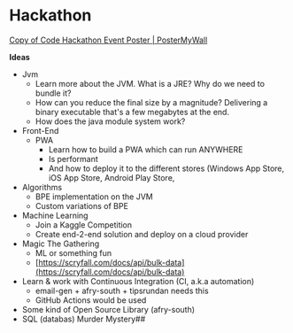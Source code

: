 # Hackathon
[Copy of Code Hackathon Event Poster | PosterMyWall](https://www.postermywall.com/index.php/posterbuilder/load/e8e1fdbd1e44f939643b82e2a2d236c0)

**Ideas**
- Jvm
	- Learn more about the JVM. What is a JRE? Why do we need to bundle it?
	- How can you reduce the final size by a magnitude? Delivering a binary executable that's a few megabytes at the end.
	- How does the java module system work?
- Front-End
	- PWA
		- Learn how to build a PWA which can run ANYWHERE
		- Is performant
		- And how to deploy it to the different stores (Windows App Store, iOS App Store, Android Play Store,
- Algorithms
	- BPE implementation on the JVM
	- Custom variations of BPE
- Machine Learning
	- Join a Kaggle Competition
	- Create end-2-end solution and deploy on a cloud provider
- Magic The Gathering
	- ML or something fun
	- [https://scryfall.com/docs/api/bulk-data](https://scryfall.com/docs/api/bulk-data)
- Learn & work with Continuous Integration (CI, a.k.a automation)
	- email-gen + afry-south + tipsrundan needs this
	- GitHub Actions would be used
- Some kind of Open Source Library (afry-south)
- SQL (databas) Murder Mystery## 
